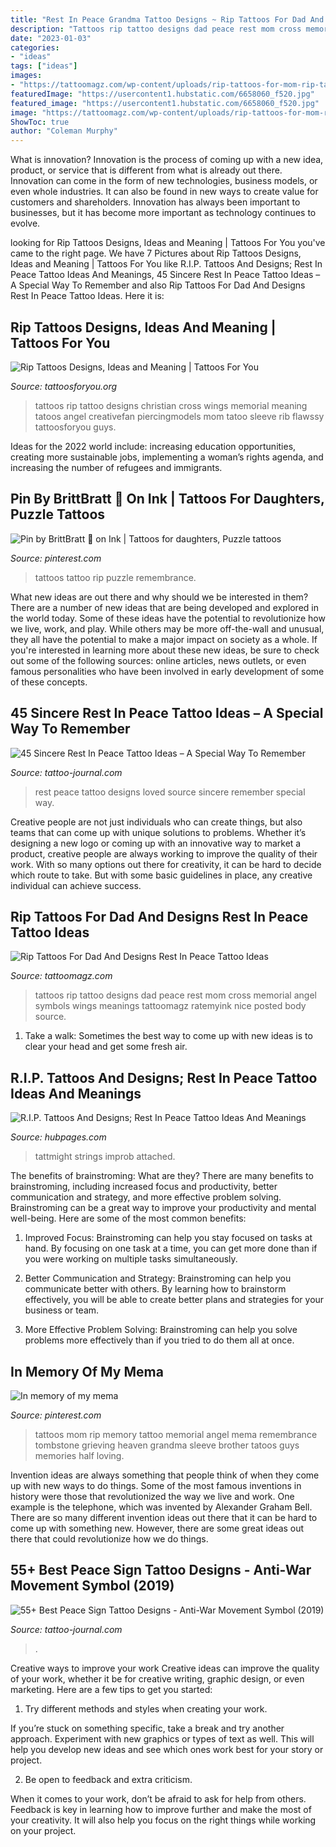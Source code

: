 ```yaml
---
title: "Rest In Peace Grandma Tattoo Designs ~ Rip Tattoos For Dad And Designs Rest In Peace Tattoo Ideas"
description: "Tattoos rip tattoo designs dad peace rest mom cross memorial angel symbols wings meanings tattoomagz ratemyink nice posted body source"
date: "2023-01-03"
categories:
- "ideas"
tags: ["ideas"]
images:
- "https://tattoomagz.com/wp-content/uploads/rip-tattoos-for-mom-rip-tattoos-and-designs-rest-in-peace-tattoo-ideas-and-52545.jpg"
featuredImage: "https://usercontent1.hubstatic.com/6658060_f520.jpg"
featured_image: "https://usercontent1.hubstatic.com/6658060_f520.jpg"
image: "https://tattoomagz.com/wp-content/uploads/rip-tattoos-for-mom-rip-tattoos-and-designs-rest-in-peace-tattoo-ideas-and-52545.jpg"
ShowToc: true
author: "Coleman Murphy"
---
```



What is innovation?
Innovation is the process of coming up with a new idea, product, or service that is different from what is already out there. Innovation can come in the form of new technologies, business models, or even whole industries. It can also be found in new ways to create value for customers and shareholders. Innovation has always been important to businesses, but it has become more important as technology continues to evolve.

	

		
looking for Rip Tattoos Designs, Ideas and Meaning | Tattoos For You you've came to the right page. We have 7 Pictures about Rip Tattoos Designs, Ideas and Meaning | Tattoos For You like R.I.P. Tattoos And Designs; Rest In Peace Tattoo Ideas And Meanings, 45 Sincere Rest In Peace Tattoo Ideas – A Special Way To Remember and also Rip Tattoos For Dad And Designs Rest In Peace Tattoo Ideas. Here it is:
		
    
## Rip Tattoos Designs, Ideas And Meaning | Tattoos For You

<img loading=lazy src="http://www.tattoosforyou.org/wp-content/uploads/2013/10/Rip-Tattoo-Designs.jpg" onerror="this.onerror=null;this.src='https://tse1.mm.bing.net/th?id=OIP.rusX0az22Yq90R-IYGy5TwHaKC&amp;pid=15.1';" alt="Rip Tattoos Designs, Ideas and Meaning | Tattoos For You">

_Source: tattoosforyou.org_

>tattoos rip tattoo designs christian cross wings memorial meaning tatoos angel creativefan piercingmodels mom tatoo sleeve rib flawssy tattoosforyou guys. 

	

Ideas for the 2022 world include: increasing education opportunities, creating more sustainable jobs, implementing a woman’s rights agenda, and increasing the number of refugees and immigrants.

    
## Pin By BrittBratt 💋 On Ink | Tattoos For Daughters, Puzzle Tattoos

<img loading=lazy src="https://i.pinimg.com/originals/a4/45/97/a44597fce45e21305a1ce8b2b7103b40.jpg" onerror="this.onerror=null;this.src='https://tse3.mm.bing.net/th?id=OIP.4B_4buoJXJBWe6PRH-D3YAHaJ4&amp;pid=15.1';" alt="Pin by BrittBratt 💋 on Ink | Tattoos for daughters, Puzzle tattoos">

_Source: pinterest.com_

>tattoos tattoo rip puzzle remembrance. 

	

What new ideas are out there and why should we be interested in them?
There are a number of new ideas that are being developed and explored in the world today. Some of these ideas have the potential to revolutionize how we live, work, and play. While others may be more off-the-wall and unusual, they all have the potential to make a major impact on society as a whole. If you're interested in learning more about these new ideas, be sure to check out some of the following sources: online articles, news outlets, or even famous personalities who have been involved in early development of some of these concepts.

    
## 45 Sincere Rest In Peace Tattoo Ideas – A Special Way To Remember

<img loading=lazy src="https://tattoo-journal.com/wp-content/uploads/2016/09/rest-in-peace-tattoo18-650x724.jpg" onerror="this.onerror=null;this.src='https://tse2.mm.bing.net/th?id=OIP.ZZ_e3biSKkJprl-2Qv0H9QHaIP&amp;pid=15.1';" alt="45 Sincere Rest In Peace Tattoo Ideas – A Special Way To Remember">

_Source: tattoo-journal.com_

>rest peace tattoo designs loved source sincere remember special way. 

	

Creative people are not just individuals who can create things, but also teams that can come up with unique solutions to problems. Whether it’s designing a new logo or coming up with an innovative way to market a product, creative people are always working to improve the quality of their work. With so many options out there for creativity, it can be hard to decide which route to take. But with some basic guidelines in place, any creative individual can achieve success.

    
## Rip Tattoos For Dad And Designs Rest In Peace Tattoo Ideas

<img loading=lazy src="https://tattoomagz.com/wp-content/uploads/rip-tattoos-for-mom-rip-tattoos-and-designs-rest-in-peace-tattoo-ideas-and-52545.jpg" onerror="this.onerror=null;this.src='https://tse2.mm.bing.net/th?id=OIP.2gNjpbSmnqahnFywtYTDigAAAA&amp;pid=15.1';" alt="Rip Tattoos For Dad And Designs Rest In Peace Tattoo Ideas">

_Source: tattoomagz.com_

>tattoos rip tattoo designs dad peace rest mom cross memorial angel symbols wings meanings tattoomagz ratemyink nice posted body source. 

	

1. Take a walk: Sometimes the best way to come up with new ideas is to clear your head and get some fresh air.

    
## R.I.P. Tattoos And Designs; Rest In Peace Tattoo Ideas And Meanings

<img loading=lazy src="https://usercontent1.hubstatic.com/6658060_f520.jpg" onerror="this.onerror=null;this.src='https://tse1.mm.bing.net/th?id=OIP.GZf57mQtHeqKxLeCimMNCAHaJ1&amp;pid=15.1';" alt="R.I.P. Tattoos And Designs; Rest In Peace Tattoo Ideas And Meanings">

_Source: hubpages.com_

>tattmight strings improb attached. 

	

The benefits of brainstroming: What are they?
There are many benefits to brainstroming, including increased focus and productivity, better communication and strategy, and more effective problem solving. Brainstroming can be a great way to improve your productivity and mental well-being. Here are some of the most common benefits: 
1. Improved Focus: Brainstroming can help you stay focused on tasks at hand. By focusing on one task at a time, you can get more done than if you were working on multiple tasks simultaneously. 

2. Better Communication and Strategy: Brainstroming can help you communicate better with others. By learning how to brainstorm effectively, you will be able to create better plans and strategies for your business or team. 

3. More Effective Problem Solving: Brainstroming can help you solve problems more effectively than if you tried to do them all at once.

    
## In Memory Of My Mema

<img loading=lazy src="https://i.pinimg.com/736x/92/3a/39/923a396a8a70d8b66e694ffb3149d551--in-memory-of-memories.jpg" onerror="this.onerror=null;this.src='https://tse3.mm.bing.net/th?id=OIP.dWkk09rv-HNtmVjYAX1YtwHaJ4&amp;pid=15.1';" alt="In memory of my mema">

_Source: pinterest.com_

>tattoos mom rip memory tattoo memorial angel mema remembrance tombstone grieving heaven grandma sleeve brother tatoos guys memories half loving. 

	

Invention ideas are always something that people think of when they come up with new ways to do things. Some of the most famous inventions in history were those that revolutionized the way we live and work. One example is the telephone, which was invented by Alexander Graham Bell. There are so many different invention ideas out there that it can be hard to come up with something new. However, there are some great ideas out there that could revolutionize how we do things.

    
## 55+ Best Peace Sign Tattoo Designs - Anti-War Movement Symbol (2019)

<img loading=lazy src="http://tattoo-journal.com/wp-content/uploads/2016/12/Peace-Sign-Tattoo-37.jpg" onerror="this.onerror=null;this.src='https://tse3.mm.bing.net/th?id=OIP.a0BmYafNKBTQAY84l0NrmwHaHa&amp;pid=15.1';" alt="55+ Best Peace Sign Tattoo Designs - Anti-War Movement Symbol (2019)">

_Source: tattoo-journal.com_

>. 

	

Creative ways to improve your work
Creative ideas can improve the quality of your work, whether it be for creative writing, graphic design, or even marketing. Here are a few tips to get you started:
1. Try different methods and styles when creating your work.

If you’re stuck on something specific, take a break and try another approach. Experiment with new graphics or types of text as well. This will help you develop new ideas and see which ones work best for your story or project.

2. Be open to feedback and extra criticism.

When it comes to your work, don’t be afraid to ask for help from others. Feedback is key in learning how to improve further and make the most of your creativity. It will also help you focus on the right things while working on your project.



